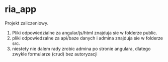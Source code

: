 ria_app
=======

Projekt zaliczeniowy.
1. Pliki odpowiedzialne za angular/js/html znajduja sie w folderze public.
2. pliki odpowiedzalne za api/baze danych i admina znajduja sie w folderze src.
3. niestety nie dalem rady zrobic admina po stronie angulara, dlatego zwykle formularze (crud) bez autoryzacji 
